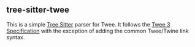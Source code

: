 ## tree-sitter-twee

This is a simple [Tree Sitter](https://tree-sitter.github.io/tree-sitter/) parser for Twee. It follows the [Twee 3 Specification](https://github.com/iftechfoundation/twine-specs/blob/master/twee-3-specification.md) with the exception of adding the common Twee/Twine link syntax.